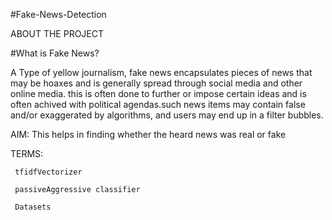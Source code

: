 #Fake-News-Detection



ABOUT THE PROJECT

#What is Fake News?

A Type of yellow journalism, fake news encapsulates pieces of news that may be hoaxes and is generally spread through social media and other online media. this is often done to further or impose certain ideas and is often achived with political agendas.such news items may contain false and/or exaggerated by algorithms, and users may end up in a filter bubbles.

AIM: This helps in finding whether the heard news was real or fake

TERMS:

     tfidfVectorizer
     
     passiveAggressive classifier
     
     Datasets

